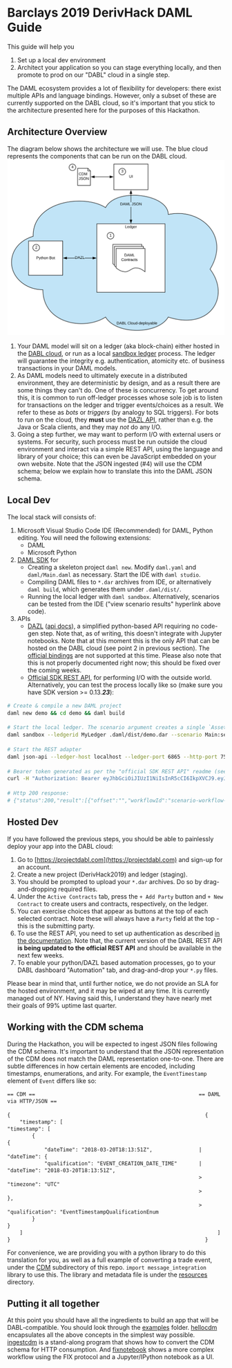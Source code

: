 # Barclays 2019 DerivHack DAML Guide

This guide will help you

  1. Set up a local dev environment
  2. Architect your application so you can stage everything locally, and then promote to prod on our "DABL" cloud in a single step.

The DAML ecosystem provides a lot of flexibility for developers: there exist multiple APIs and language bindings. However, only a subset of these are currently supported on the DABL cloud, so it's important that you stick to the architecture presented here for the purposes of this Hackathon.

## Architecture Overview

The diagram below shows the architecture we will use. The blue cloud represents the components that can be run on the DABL cloud.
![DABL Compatible Architecture](./architecture.svg)

1. Your DAML model will sit on a ledger (aka block-chain) either hosted in the [DABL cloud](https://projectdabl.com), or run as a local [sandbox ledger](https://docs.daml.com/tools/sandbox.html) process. The ledger will guarantee the integrity e.g. authentication, atomicity etc. of business transactions in your DAML models.
2. As DAML models need to ultimately execute in a distributed environment, they are deterministic by design, and as a result there are some things they can't do. One of these is concurrency. To get around this, it is common to run off-ledger processes whose sole job is to listen for transactions on the ledger and trigger events/choices as a result. We refer to these as _bots_ or _triggers_ (by analogy to SQL triggers).
For bots to run on the cloud, they **must** use the [DAZL API](https://github.com/lucianojoublanc-da/dazl-client), rather than e.g. the Java or Scala clients, and they may _not_ do any I/O.
3. Going a step further, we may want to perform I/O with external users or systems. For security, such process must be run outside the cloud environment and interact via a simple REST API, using the language and library of your choice; this can even be JavaScript embedded on your own website. Note that the JSON ingested (#4) will use the CDM schema; below we explain how to translate this into the DAML JSON schema.


## Local Dev

The local stack will consists of:
1. Microsoft Visual Studio Code IDE (Recommended) for DAML, Python editing. You will need the following extensions:
    - DAML
    - Microsoft Python
2. [DAML SDK](https://docs.daml.com/getting-started/installation.html#install-the-sdk) for
    - Creating a skeleton project `daml new`. Modify `daml.yaml` and `daml/Main.daml` as necessary. Start the IDE with `daml studio`.
    - Compiling DAML files to `*.dar` archives from IDE, or alternatively `daml build`, which generates them under `.daml/dist/`.
    - Running the local ledger with `daml sandbox`. Alternatively, scenarios can be tested from the IDE ("view scenario results" hyperlink above code).
3. APIs
    - [DAZL](https://github.com/lucianojoublanc-da/dazl-client)  ([api docs](https://lucianojoublanc-da.github.io/dazl-client)), a simplified python-based API requiring no code-gen step. Note that, as of writing, this doesn't integrate with Jupyter notebooks. Note that at this moment this is the only API that can be hosted on the DABL cloud (see point 2 in previous section). The [official bindings](https://docs.daml.com/app-dev/app-arch.html#application-libraries) are not supported at this time.
  Please also note that this is not properly documented right now; this should be fixed over the coming weeks.
    - [Official SDK REST API](https://github.com/digital-asset/daml/blob/22a5b17ea0f5b39043c8a429dbd1661045d77d2b/ledger-service/http-json/README.md), for performing I/O with the outside world.  Alternatively, you can test the process locally like so (make sure you have SDK version >= 0.13.***23***): 

```sh
# Create & compile a new DAML project
daml new demo && cd demo && daml build

# Start the local ledger. The scenario argument creates a single `Asset` contract.
daml sandbox --ledgerid MyLedger .daml/dist/demo.dar --scenario Main:setup &

# Start the REST adapter
daml json-api --ledger-host localhost --ledger-port 6865 --http-port 7575 &

# Bearer token generated as per the "official SDK REST API" readme (see above for link).
curl -H "Authorization: Bearer eyJhbGciOiJIUzI1NiIsInR5cCI6IkpXVCJ9.eyJsZWRnZXJJZCI6Ik15TGVkZ2VyIiwiYXBwbGljYXRpb25JZCI6ImZvb2JhciIsInBhcnR5IjoiQWxpY2UifQ.4HYfzjlYr1ApUDot0a6a4zB49zS_jrwRUOCkAiPMqo0" http://localhost:7575/contracts/search

# Http 200 response:
# {"status":200,"result":[{"offset":"","workflowId":"scenario-workflow-2","activeContracts":[{"agreementText":"","contractId":"#2:1","templateId":{"packageId":"276b293a46d9ad9d20a2acbb59f2ea2ccca14dba0340faefdc233246a1b1a326","moduleName":"Main","entityName":"Asset"},"witnessParties":["Alice"],"argument":{"issuer":"Alice","owner":"Alice","name":"TV"}}]},{"offset":"3","activeContracts":[]}]}
```

## Hosted Dev

If you have followed the previous steps, you should be able to painlessly deploy your app into the DABL cloud:

1. Go to [https://projectdabl.com](https://projectdabl.com) and sign-up for an account.
2. Create a new project (DerivHack2019) and ledger (staging).
3. You should be prompted to upload your `*.dar` archives. Do so by drag-and-dropping required files.
4. Under the `Active Contracts` tab, press the `+ Add Party` button and `+ New Contract` to create users and contracts, respectively, on the ledger.
5. You can exercise choices that appear as buttons at the top of each selected contract. Note these will always have a `Party` field at the top - this is the submitting party.
6. To use the REST API, you need to set up authentication as described [in the documentation](https://docs.projectdabl.com/#apiauthentication). Note that, the current version of the DABL REST API **is being updated to the official REST API** and should be available in the next few weeks.
7. To enable your python/DAZL based automation processes, go to your DABL dashboard "Automation" tab, and drag-and-drop your `*.py` files.

Please bear in mind that, until further notice, we do not provide an SLA for the hosted environment, and it may be wiped at any time. It is currently managed out of NY. Having said this, I understand they have nearly met their goals of 99% uptime last quarter.

## Working with the CDM schema

During the Hackathon, you will be expected to ingest JSON files following the CDM schema. It's important to understand that the JSON representation of the CDM does not match the DAML representation one-to-one. There are subtle differences in how certain elements are encoded, including timestamps, enumerations, and arity. For example, the `EventTimestamp` element of `Event` differs like so:

```
== CDM ==                                                     == DAML via HTTP/JSON ==

{                                                               {
    "timestamp": [                                                  "timestamp": [
        {                                                               {
            "dateTime": "2018-03-20T18:13:51Z",               |             "dateTime": {
            "qualification": "EVENT_CREATION_DATE_TIME"       |                 "dateTime": "2018-03-20T18:13:51Z",
                                                              >                 "timezone": "UTC"
                                                              >             },
                                                              >             "qualification": "EventTimestampQualificationEnum
        }                                                               }
    ]                                                               ]
}                                                               }
```

For convenience, we are providing you with a python library to do this translation for you, as well as a full example of converting a trade event, under the [CDM](../examples/ingestcdm) subdirectory of this repo. `import message_integration` library to use this. The library and metadata file is under the [resources](../resources) directory.

## Putting it all together

At this point you should have all the ingredients to build an app that will be DABL-compatible. You should look through the [examples](../examples) folder. [hellocdm](../examples/hellocdm) encapsulates all the above concepts in the simplest way possible. [ingestcdm](../examples/ingestcdm) is a stand-along program that shows how to convert the CDM schema for HTTP consumption. And [fixnotebook](../examples/fixnotebook) shows a more complex workflow using the FIX protocol and a Jupyter/IPython notebook as a UI.
